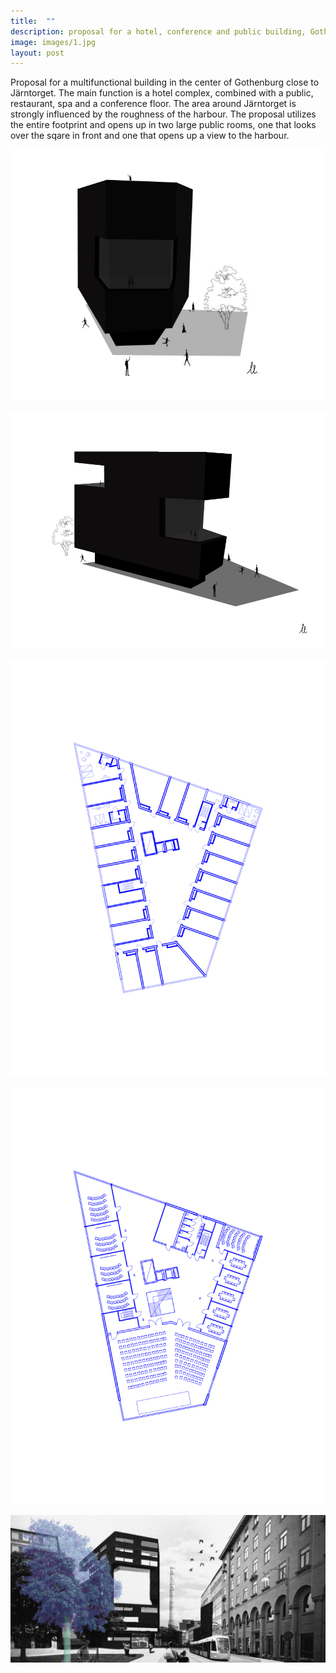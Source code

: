 ```yaml
---
title:  ""
description: proposal for a hotel, conference and public building, Gothenburg
image: images/1.jpg
layout: post
---
```

Proposal for a multifunctional building in the center of Gothenburg close to Järntorget. 
The main function is a hotel complex, combined with a public, restaurant, spa and a conference floor. 
The area around Järntorget is strongly influenced by the roughness of the harbour.
The proposal utilizes the entire footprint and opens up in two large public rooms, one that looks over the sqare in front and
one that opens up a view to the harbour. 

![Volym seen from Järntorget](/images/1.jpg)



![Bildbeskrivning](/images/2.jpg)



![Bildbeskrivning](/images/4.jpg)



![Bildbeskrivning](/images/5.jpg)



![Bildbeskrivning](/images/6.jpg)

